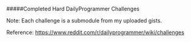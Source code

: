 #####Completed Hard DailyProgrammer Challenges

Note: Each challenge is a submodule from my uploaded gists.

Reference: https://www.reddit.com/r/dailyprogrammer/wiki/challenges
